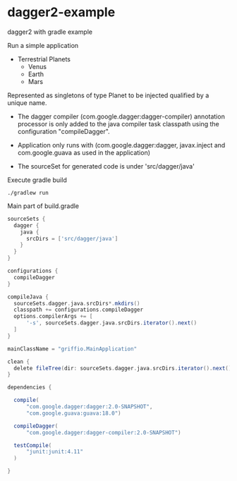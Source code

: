 dagger2-example
===============

dagger2 with gradle example

Run a simple application

* Terrestrial Planets
  * Venus
  * Earth
  * Mars
  
Represented as singletons of type Planet to be injected qualified by a unique name.

* The dagger compiler (com.google.dagger:dagger-compiler) annotation processor is only added to the java compiler task classpath using the configuration "compileDagger".

* Application only runs with (com.google.dagger:dagger, javax.inject and com.google.guava as used in the application)

* The sourceSet for generated code is under 'src/dagger/java'

Execute gradle build
```
./gradlew run
```


Main part of build.gradle

```groovy
sourceSets {
  dagger {
    java {
      srcDirs = ['src/dagger/java']
    }
  }
}

configurations {
  compileDagger
}

compileJava {
  sourceSets.dagger.java.srcDirs*.mkdirs()
  classpath += configurations.compileDagger
  options.compilerArgs += [
      '-s', sourceSets.dagger.java.srcDirs.iterator().next()
  ]
}

mainClassName = "griffio.MainApplication"

clean {
  delete fileTree(dir: sourceSets.dagger.java.srcDirs.iterator().next())
}

dependencies {

  compile(
      "com.google.dagger:dagger:2.0-SNAPSHOT",
      "com.google.guava:guava:18.0")

  compileDagger(
      "com.google.dagger:dagger-compiler:2.0-SNAPSHOT")

  testCompile(
      "junit:junit:4.11"
  )

}
```
